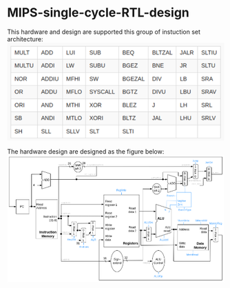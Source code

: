 # MIPS-single-cycle-RTL-design
This hardware and design are supported this group of instuction set architecture:
![alt text](./pic/isa_supported.png)

The hardware design are designed as the figure below: 
![alt text](./pic/MIPS.drawio.png)